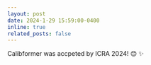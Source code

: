 ```yaml
---
layout: post
date: 2024-1-29 15:59:00-0400
inline: true
related_posts: false
---
```

Calibformer was accpeted by ICRA 2024! 😊 ✨
